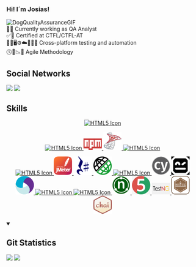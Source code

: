 ### Hi! I´m Josias!
![DogQualityAssuranceGIF](https://user-images.githubusercontent.com/79258697/183077460-b4fa6a9b-1db6-452a-abf2-7f6f9ddfcf09.gif)
<br>
🔎🐞 Currently working as QA Analyst
<br>
✅🏅 Certified at CTFL/CTFL-AT
<br>
🧪📱🖥️⚙️☁️🔎🤖🧪 Cross-platform testing and automation
<br>
🕓📆📉🔄️ Agile Methodology
<br>
<h2>Social Networks</h2>
<p align="left">
  <a href="https://www.linkedin.com/in/josias-valentim-de-figueredo-0347455b/" target="_blank"><img src="https://img.shields.io/badge/-LinkedIn-%230077B5?style=for-the-badge&logo=linkedin&logoColor=white" target="_blank"rel="noopener noreferrer"></a> 
  <a href = "mailto:josiasvfigueredo@gmail.com"><img src="https://img.shields.io/badge/-Gmail-%23333?style=for-the-badge&logo=gmail&logoColor=white" target="_blank"rel="noopener noreferrer"></a>
  </p>
<h2>Skills</h2>
<p align="center">
  <a href="https://skillicons.dev">
    <img src="https://skillicons.dev/icons?i=vscode,visualstudio,idea,eclipse,androidstudio,git,github,githubactions,gitlab,aws,idea,eclipse,linux,azure,powershell" alt="HTML5 Icon" style="width:48px;height:30px" />
  </a>
</p>
<p align="center">
  <a href="https://skillicons.dev">
    <img src="https://skillicons.dev/icons?i=cs,dotnet,java,py,js,nodejs,ts,html" alt="HTML5 Icon" style="width:48px;height:30px" />
    <img src="https://github.com/josiasvfigueredo1985/src/blob/main/npm.png" alt="HTML5 Icon" style="width:48px;height:30px"/>
    <img src="https://github.com/josiasvfigueredo1985/src/blob/main/mssql.png" alt="HTML5 Icon" style="width:48px;height:48px"/>
    <img src="https://skillicons.dev/icons?i=sqlite,postgres,mysql,dynamodb" alt="HTML5 Icon" style="width:48px;height:30px" />
  </a>
</p>
    
<p align="center">
  <a href="https://skillicons.dev">
    <img src="https://skillicons.dev/icons?i=postman" alt="HTML5 Icon" style="width:48px;height:48px"/>
    <img src="https://github.com/josiasvfigueredo1985/src/blob/main/jmeter.png" alt="HTML5 Icon" style="width:48px;height:48px"/>
    <img src="https://github.com/josiasvfigueredo1985/src/blob/main/restsharp.png" alt="HTML5 Icon" style="width:48px;height:48px"/>
    <img src="https://github.com/josiasvfigueredo1985/src/blob/main/restassured.png" alt="HTML5 Icon" style="width:48px;height:48px"/>
    <img src="https://skillicons.dev/icons?i=selenium" alt="HTML5 Icon" style="width:48px;height:48px"/>
    <img src="https://github.com/josiasvfigueredo1985/src/blob/main/cypress.png" alt="HTML5 Icon" style="width:48px;height:48px"/>
    <img src="https://github.com/josiasvfigueredo1985/src/blob/main/robot.png" alt="HTML5 Icon" style="width:48px;height:48px"/>
    <img src="https://github.com/josiasvfigueredo1985/src/blob/main/appium.png" alt="HTML5 Icon" style="width:48px;height:48px"/>
    <img src="https://skillicons.dev/icons?i=gherkin" alt="HTML5 Icon" style="width:48px;height:48px"/>
    <img src="https://skillicons.dev/icons?i=maven" alt="HTML5 Icon" style="width:48px;height:48px"/>
    <img src="https://github.com/josiasvfigueredo1985/src/blob/main/nunit.png" alt="HTML5 Icon" style="width:48px;height:48px"/>
    <img src="https://github.com/josiasvfigueredo1985/src/blob/main/junit.png" alt="HTML5 Icon" style="width:48px;height:48px"/>
    <img src="https://github.com/josiasvfigueredo1985/src/blob/main/testng.png" alt="HTML5 Icon" style="width:48px;height:30px"/>
    <img src="https://github.com/josiasvfigueredo1985/src/blob/main/mocha.png" alt="HTML5 Icon" style="width:48px;height:48px"/>
    <img src="https://github.com/josiasvfigueredo1985/src/blob/main/chai.png" alt="HTML5 Icon" style="width:48px;height:48px"/>
  </a>
</p>
<details open="true">
  <summary><b> &nbsp;<h2>Git Statistics</h2></b></summary>
  <img height="150px" src="https://github-readme-stats.vercel.app/api?username=josiasvfigueredo1985&show_icons=true&theme=highcontrast"/>
  <img height="150px" src="https://github-readme-stats.vercel.app/api/top-langs/?username=josiasvfigueredo1985&hide=html&layout=compact&theme=highcontrast"/>
 </details>
